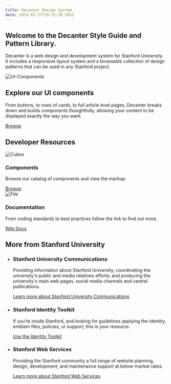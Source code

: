 ```yaml
---
title: Decanter Design System
date: 2019-03-17T19:31:20.591Z
---
```


<div className="section section--welcome">
  <div>
    <h2>Welcome to the Decanter Style Guide and Pattern Library.</h2>
    <p>Decanter is a web design and development system for Stanford University.  It includes a responsive layout system and a browsable collection of design patterns that can be used in any Stanford project.</p>
  </div>
</div>

<div className="section section--ui-components">
  <div className="su-card su-card--horizontal">
    <img src='/assets/ui-components.png' alt='UI-Components' />
    <div className="su-card__contents">
      <h2>Explore our UI components</h2>
      <p>From buttons, to rows of cards, to full article level pages, Decanter breaks down and builds components thoughtfully, allowing your content to be displayed exactly the way you want.</p>
      <a href="/section-components.html" className="su-link su-link--action">Browse</a>
    </div>
  </div>
</div>
<div className="section section--dev-resources">
  <h2>Developer Resources</h2>
  <div className="cards-container">
    <div className="su-card">
      <img src="/assets/cubes.png" alt="Cubes" role="presentation" />
      <div className="su-card__contents">
        <h3>Components</h3>
        <p>Browse our catalog of components and view the markup.</p>
        <a href="/section-components.html" className="su-link su-link--action">Browse</a>
      </div>
    </div>
    <div className="su-card card-2">
      <img src="/assets/file.png" alt="File" role="presentation" />
      <div className="su-card__contents">
        <h3>Documentation</h3>
        <p>From coding standards to best practices follow the link to find out more.</p>
        <a href="https://github.com/SU-SWS/decanter/wiki" className="su-link su-link--action">Wiki Docs</a>
      </div>
    </div>
  </div>
</div>
<div className="section section--more-info">
  <div>
    <h2>More from Stanford University</h2>
    <ul>
      <li className="section__ucomm">
        <h3>Stanford University Communications</h3>
        <p>Providing information about Stanford University; coordinating the university's public and media relations efforts; and producing the university's main web pages, social media channels and central publications.</p>
        <p><a href="https://stanford.edu/" className="su-link--action">Learn more about Stanford University Communications</a></p>
      </li>
      <li className="section__identity">
        <h3>Stanford Identity Toolkit</h3>
        <p>If you’re inside Stanford, and looking for guidelines applying the identity, emblem files, policies, or support, this is your resource.</p>
        <p><a href="https://stanford.edu/" className="su-link--action">Use the Identity Toolkit</a></p>
      </li>
      <li className="section__sws">
        <h3>Stanford Web Services</h3>
        <p>Providing the Stanford community a full range of website planning, design, development, and maintenance support at below-market rates.</p>
        <p><a href="https://stanford.edu/" className="su-link--action">Learn more about Stanford Web Services</a></p>
      </li>
    </ul>
  </div>
</div>

